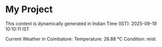 # My Project

This content is dynamically generated in Indian Time (IST): 2025-09-19 10:10:11 IST


Current Weather in Coimbatore:
Temperature: 26.88 °C
Condition: mist

